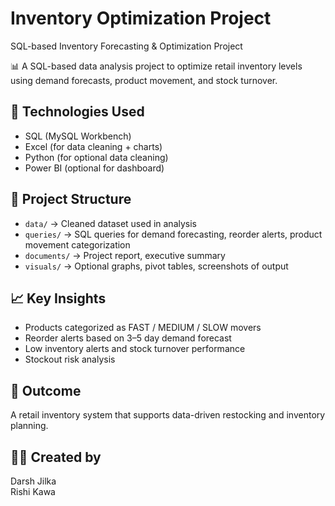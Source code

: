 # Inventory Optimization Project
SQL-based Inventory Forecasting &amp; Optimization Project

📊 A SQL-based data analysis project to optimize retail inventory levels using demand forecasts, product movement, and stock turnover.

## 🔧 Technologies Used
- SQL (MySQL Workbench)
- Excel (for data cleaning + charts)
- Python (for optional data cleaning)
- Power BI (optional for dashboard)

## 📂 Project Structure
- `data/` → Cleaned dataset used in analysis
- `queries/` → SQL queries for demand forecasting, reorder alerts, product movement categorization
- `documents/` → Project report, executive summary
- `visuals/` → Optional graphs, pivot tables, screenshots of output

## 📈 Key Insights
- Products categorized as FAST / MEDIUM / SLOW movers
- Reorder alerts based on 3–5 day demand forecast
- Low inventory alerts and stock turnover performance
- Stockout risk analysis

## 📌 Outcome
A retail inventory system that supports data-driven restocking and inventory planning.

## 🙋‍♂️ Created by
Darsh Jilka <br>
Rishi Kawa
